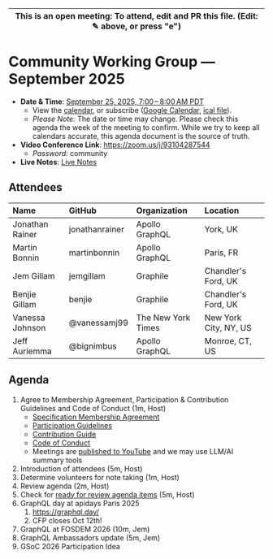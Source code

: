 
| This is an open meeting: To attend, edit and PR this file. (Edit: ✎ above, or press "e") |
| ---------------------------------------------------------------------------------------- |

# Community Working Group — September 2025

- **Date & Time**: [September 25, 2025, 7:00 – 8:00 AM PDT](https://www.timeanddate.com/worldclock/converter.html?iso=20250924T140000&p1=224&p2=179&p3=136&p4=268&p5=367&p6=438&p7=248&p8=240)
  - View the [calendar][], or subscribe ([Google Calendar][], [ical file][]).
  - _Please Note:_ The date or time may change. Please check this agenda the
    week of the meeting to confirm. While we try to keep all calendars accurate,
    this agenda document is the source of truth.
- **Video Conference Link**: https://zoom.us/j/93104287544
  - _Password:_ community
- **Live Notes**: [Live Notes][]

[calendar]: https://calendar.google.com/calendar/embed?src=linuxfoundation.org_ik79t9uuj2p32i3r203dgv5mo8%40group.calendar.google.com
[google calendar]: https://calendar.google.com/calendar?cid=bGludXhmb3VuZGF0aW9uLm9yZ19pazc5dDl1dWoycDMyaTNyMjAzZGd2NW1vOEBncm91cC5jYWxlbmRhci5nb29nbGUuY29t
[ical file]: https://calendar.google.com/calendar/ical/linuxfoundation.org_ik79t9uuj2p32i3r203dgv5mo8%40group.calendar.google.com/public/basic.ics
[live notes]: https://docs.google.com/document/d/1Rc7Lku5rQlqFu65PosBXSWWrPXw5zQmYWVWjiTg0qZA/edit?usp=sharing

## Attendees

<!-- prettier-ignore -->
| Name            | GitHub         | Organization   | Location |
|:----------------|:---------------|:---------------|:---------|
| Jonathan Rainer | jonathanrainer | Apollo GraphQL | York, UK |
| Martin Bonnin | martinbonnin | Apollo GraphQL | Paris, FR |
| Jem Gillam      | jemgillam      | Graphile       | Chandler's Ford, UK |
| Benjie Gillam   | benjie         | Graphile       | Chandler's Ford, UK |
| Vanessa Johnson  | @vanessamj99 | The New York Times | New York City, NY, US |
| Jeff Auriemma    | @bignimbus   | Apollo GraphQL     | Monroe, CT, US        |

## Agenda

1. Agree to Membership Agreement, Participation & Contribution Guidelines and Code of Conduct (1m, Host)
   - [Specification Membership Agreement](https://github.com/graphql/foundation)
   - [Participation Guidelines](https://github.com/graphql/graphql-wg#participation-guidelines)
   - [Contribution Guide](https://github.com/graphql/graphql-spec/blob/main/CONTRIBUTING.md)
   - [Code of Conduct](https://github.com/graphql/foundation/blob/master/CODE-OF-CONDUCT.md)
   - Meetings are [published to YouTube](https://www.youtube.com/@GraphQLFoundation/videos) and we may use LLM/AI summary tools
1. Introduction of attendees (5m, Host)
1. Determine volunteers for note taking (1m, Host)
1. Review agenda (2m, Host)
1. Check for [ready for review agenda items](https://github.com/graphql/community-wg/issues?q=is%3Aissue+is%3Aopen+label%3A%22Ready+for+review+%F0%9F%99%8C%22+sort%3Aupdated-desc) (5m, Host)
1. GraphQL day at apidays Paris 2025
   1. https://graphql.day/
   1. CFP closes Oct 12th!
1. GraphQL at FOSDEM 2026 (10m, Jem)
1. GraphQL Ambassadors update (5m, Jem)
1. GSoC 2026 Participation Idea
